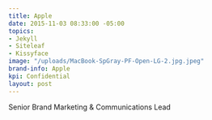 ```yaml
---
title: Apple
date: 2015-11-03 08:33:00 -05:00
topics:
- Jekyll
- Siteleaf
- Kissyface
image: "/uploads/MacBook-SpGray-PF-Open-LG-2.jpg.jpeg"
brand-info: Apple
kpi: Confidential
layout: post
---
```


Senior Brand Marketing & Communications Lead